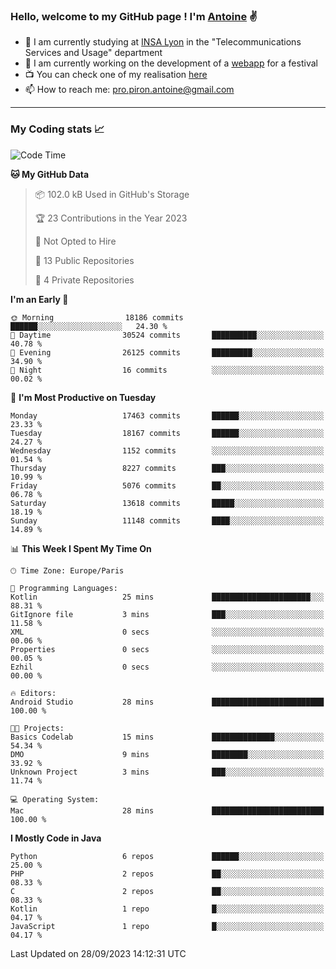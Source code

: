 ### Hello, welcome to my GitHub page ! I'm [Antoine](https://github.com/AntoinePiron) ✌️

- 🌱 I am currently studying at [INSA Lyon](https://www.insa-lyon.fr) in the "Telecommunications Services and Usage" department
- 🔭 I am currently working on the development of a [webapp](https://github.com/24HeuresINSA/Overbookd) for a festival
- 📺 You can check one of my realisation [here](https://astustc.fr)
- 📫 How to reach me: [pro.piron.antoine@gmail.com](mailto:pro.piron.antoine@gmail.com)

---

### My Coding stats 📈
<!--START_SECTION:waka-->
![Code Time](http://img.shields.io/badge/Code%20Time-187%20hrs%207%20mins-blue)

**🐱 My GitHub Data** 

> 📦 102.0 kB Used in GitHub's Storage 
 > 
> 🏆 23 Contributions in the Year 2023
 > 
> 🚫 Not Opted to Hire
 > 
> 📜 13 Public Repositories 
 > 
> 🔑 4 Private Repositories 
 > 
**I'm an Early 🐤** 

```text
🌞 Morning                18186 commits       ██████░░░░░░░░░░░░░░░░░░░   24.30 % 
🌆 Daytime                30524 commits       ██████████░░░░░░░░░░░░░░░   40.78 % 
🌃 Evening                26125 commits       █████████░░░░░░░░░░░░░░░░   34.90 % 
🌙 Night                  16 commits          ░░░░░░░░░░░░░░░░░░░░░░░░░   00.02 % 
```
📅 **I'm Most Productive on Tuesday** 

```text
Monday                   17463 commits       ██████░░░░░░░░░░░░░░░░░░░   23.33 % 
Tuesday                  18167 commits       ██████░░░░░░░░░░░░░░░░░░░   24.27 % 
Wednesday                1152 commits        ░░░░░░░░░░░░░░░░░░░░░░░░░   01.54 % 
Thursday                 8227 commits        ███░░░░░░░░░░░░░░░░░░░░░░   10.99 % 
Friday                   5076 commits        ██░░░░░░░░░░░░░░░░░░░░░░░   06.78 % 
Saturday                 13618 commits       █████░░░░░░░░░░░░░░░░░░░░   18.19 % 
Sunday                   11148 commits       ████░░░░░░░░░░░░░░░░░░░░░   14.89 % 
```


📊 **This Week I Spent My Time On** 

```text
🕑︎ Time Zone: Europe/Paris

💬 Programming Languages: 
Kotlin                   25 mins             ██████████████████████░░░   88.31 % 
GitIgnore file           3 mins              ███░░░░░░░░░░░░░░░░░░░░░░   11.58 % 
XML                      0 secs              ░░░░░░░░░░░░░░░░░░░░░░░░░   00.06 % 
Properties               0 secs              ░░░░░░░░░░░░░░░░░░░░░░░░░   00.05 % 
Ezhil                    0 secs              ░░░░░░░░░░░░░░░░░░░░░░░░░   00.00 % 

🔥 Editors: 
Android Studio           28 mins             █████████████████████████   100.00 % 

🐱‍💻 Projects: 
Basics Codelab           15 mins             ██████████████░░░░░░░░░░░   54.34 % 
DMO                      9 mins              ████████░░░░░░░░░░░░░░░░░   33.92 % 
Unknown Project          3 mins              ███░░░░░░░░░░░░░░░░░░░░░░   11.74 % 

💻 Operating System: 
Mac                      28 mins             █████████████████████████   100.00 % 
```

**I Mostly Code in Java** 

```text
Python                   6 repos             ██████░░░░░░░░░░░░░░░░░░░   25.00 % 
PHP                      2 repos             ██░░░░░░░░░░░░░░░░░░░░░░░   08.33 % 
C                        2 repos             ██░░░░░░░░░░░░░░░░░░░░░░░   08.33 % 
Kotlin                   1 repo              █░░░░░░░░░░░░░░░░░░░░░░░░   04.17 % 
JavaScript               1 repo              █░░░░░░░░░░░░░░░░░░░░░░░░   04.17 % 
```




 Last Updated on 28/09/2023 14:12:31 UTC
<!--END_SECTION:waka-->
